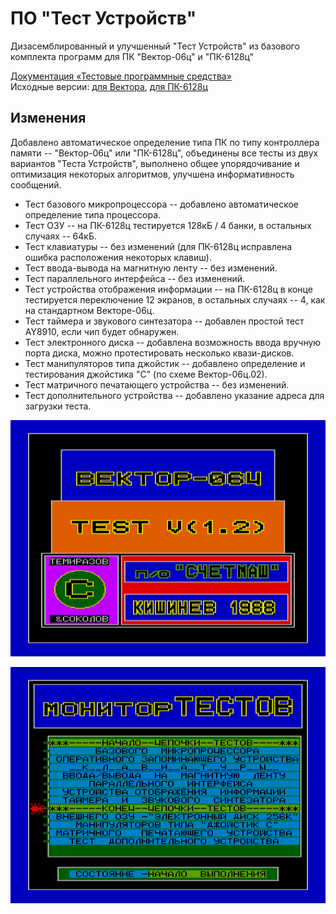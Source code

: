 # ПО "Тест Устройств"
Дизасемблированный и улучшенный "Тест Устройств" из базового комплекта программ для ПК "Вектор-06ц" и "ПК-6128ц"

[Документация «Тестовые программные средства»](http://caglrc.cc/scalar/ware/775/)<br>
Исходные версии: [для Вектора](http://caglrc.cc/scalar/ware/621/), [для ПК-6128ц](https://github.com/ImproverX/PK-6128c_PP/blob/main/ROM/TEST_(PK6128TS).COM)

## Изменения
Добавлено автоматическое определение типа ПК по типу контроллера памяти -- "Вектор-06ц" или "ПК-6128ц", объединены все тесты из двух вариантов "Теста Устройств", выполнено общее упорядочивание и оптимизация некоторых алгоритмов, улучшена информативность сообщений.
* Тест базового микропроцессора -- добавлено автоматическое определение типа процессора.
* Тест ОЗУ -- на ПК-6128ц тестируется 128кБ / 4 банки, в остальных случаях -- 64кБ.
* Тест клавиатуры -- без изменений (для ПК-6128ц исправлена ошибка расположения некоторых клавиш).
* Тест ввода-вывода на магнитную ленту -- без изменений.
* Тест параллельного интерфейса -- без изменений.
* Тест устройства отображения информации -- на ПК-6128ц в конце тестируется переключение 12 экранов, в остальных случаях -- 4, как на стандартном Векторе-06ц.
* Тест таймера и звукового синтезатора -- добавлен простой тест AY8910, если чип будет обнаружен.
* Тест электронного диска -- добавлена возможность ввода вручную порта диска, можно протестировать несколько квази-дисков.
* Тест манипуляторов типа джойстик -- добавлено определение и тестирования джойстика "С" (по схеме Вектор-06ц.02).
* Тест матричного печатающего устройства -- без изменений.
* Тест дополнительного устройства -- добавлено указание адреса для загрузки теста.

![Screen 1](/testust_scr1.png)

![Screen 2](/testust_scr2.png)
